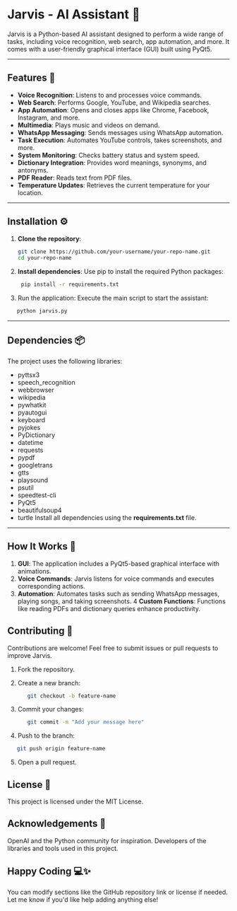 # Jarvis - AI Assistant 🤖

Jarvis is a Python-based AI assistant designed to perform a wide range of tasks, including voice recognition, web search, app automation, and more. It comes with a user-friendly graphical interface (GUI) built using PyQt5.

---

## Features 🚀

- **Voice Recognition**: Listens to and processes voice commands.
- **Web Search**: Performs Google, YouTube, and Wikipedia searches.
- **App Automation**: Opens and closes apps like Chrome, Facebook, Instagram, and more.
- **Multimedia**: Plays music and videos on demand.
- **WhatsApp Messaging**: Sends messages using WhatsApp automation.
- **Task Execution**: Automates YouTube controls, takes screenshots, and more.
- **System Monitoring**: Checks battery status and system speed.
- **Dictionary Integration**: Provides word meanings, synonyms, and antonyms.
- **PDF Reader**: Reads text from PDF files.
- **Temperature Updates**: Retrieves the current temperature for your location.

---

## Installation ⚙️

1. **Clone the repository**:
   ```bash
   git clone https://github.com/your-username/your-repo-name.git
   cd your-repo-name
   ```
2. **Install dependencies**: Use pip to install the required Python packages:

   ```bash
    pip install -r requirements.txt
   ```
3. Run the application: Execute the main script to start the assistant:
  ```bash
     python jarvis.py
  ```

---

## Dependencies 📦
The project uses the following libraries:

- pyttsx3
- speech_recognition
- webbrowser
- wikipedia
- pywhatkit
- pyautogui
- keyboard
- pyjokes
- PyDictionary
- datetime
- requests
- pypdf
- googletrans
- gtts
- playsound
- psutil
- speedtest-cli
- PyQt5
- beautifulsoup4
- turtle
Install all dependencies using the **requirements.txt** file.

---

## How It Works 🤔
1. **GUI**: The application includes a PyQt5-based graphical interface with animations.
2. **Voice Commands**: Jarvis listens for voice commands and executes corresponding actions.
3. **Automation**: Automates tasks such as sending WhatsApp messages, playing songs, and taking screenshots.
4 **Custom Functions**: Functions like reading PDFs and dictionary queries enhance productivity.

## Contributing 🤝
Contributions are welcome! Feel free to submit issues or pull requests to improve Jarvis.

1. Fork the repository.
2. Create a new branch:

   ```bash
      git checkout -b feature-name
   ```
3. Commit your changes:
   ```bash
      git commit -m "Add your message here"
   ```
4.  Push to the branch:
   ```bash
      git push origin feature-name
   ```
5. Open a pull request.

## License 📜
This project is licensed under the MIT License.

## Acknowledgements 🙏
OpenAI and the Python community for inspiration.
Developers of the libraries and tools used in this project.

## Happy Coding 💻✨

You can modify sections like the GitHub repository link or license if needed. Let me know if you'd like help adding anything else!
